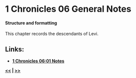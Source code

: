 # 1 Chronicles 06 General Notes #

#### Structure and formatting ####

This chapter records the descendants of Levi.

## Links: ##

* __[1 Chronicles 06:01 Notes](./01.md)__

__[<<](../05/intro.md) | [>>](../07/intro.md)__
